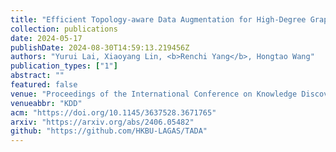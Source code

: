 ```yaml
---
title: "Efficient Topology-aware Data Augmentation for High-Degree Graph Neural Networks"
collection: publications
date: 2024-05-17
publishDate: 2024-08-30T14:59:13.219456Z
authors: "Yurui Lai, Xiaoyang Lin, <b>Renchi Yang</b>, Hongtao Wang"
publication_types: ["1"]
abstract: ""
featured: false
venue: "Proceedings of the International Conference on Knowledge Discovery and Data Mining"
venueabbr: "KDD"
acm: "https://doi.org/10.1145/3637528.3671765"
arxiv: "https://arxiv.org/abs/2406.05482"
github: "https://github.com/HKBU-LAGAS/TADA"
---
```

